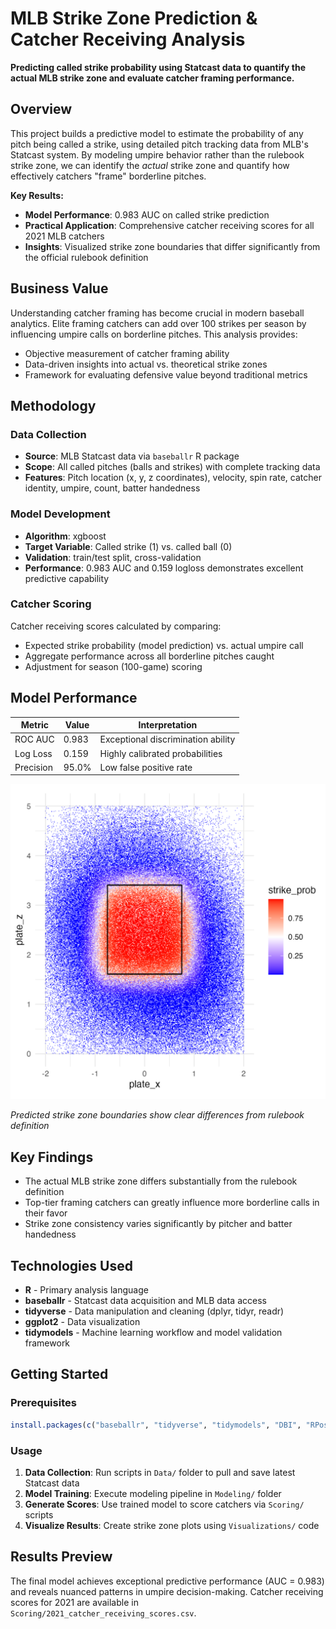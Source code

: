 # MLB Strike Zone Prediction & Catcher Receiving Analysis

**Predicting called strike probability using Statcast data to quantify the actual MLB strike zone and evaluate catcher framing performance.**

## Overview

This project builds a predictive model to estimate the probability of any pitch being called a strike, using detailed pitch tracking data from MLB's Statcast system. By modeling umpire behavior rather than the rulebook strike zone, we can identify the *actual* strike zone and quantify how effectively catchers "frame" borderline pitches.

**Key Results:**
- **Model Performance**: 0.983 AUC on called strike prediction
- **Practical Application**: Comprehensive catcher receiving scores for all 2021 MLB catchers
- **Insights**: Visualized strike zone boundaries that differ significantly from the official rulebook definition

## Business Value

Understanding catcher framing has become crucial in modern baseball analytics. Elite framing catchers can add over 100 strikes per season by influencing umpire calls on borderline pitches. This analysis provides:

- Objective measurement of catcher framing ability
- Data-driven insights into actual vs. theoretical strike zones
- Framework for evaluating defensive value beyond traditional metrics

## Methodology

### Data Collection
- **Source**: MLB Statcast data via `baseballr` R package
- **Scope**: All called pitches (balls and strikes) with complete tracking data
- **Features**: Pitch location (x, y, z coordinates), velocity, spin rate, catcher identity, umpire, count, batter handedness

### Model Development
- **Algorithm**: xgboost
- **Target Variable**: Called strike (1) vs. called ball (0)
- **Validation**: train/test split, cross-validation
- **Performance**: 0.983 AUC and 0.159 logloss demonstrates excellent predictive capability

### Catcher Scoring
Catcher receiving scores calculated by comparing:
- Expected strike probability (model prediction) vs. actual umpire call
- Aggregate performance across all borderline pitches caught
- Adjustment for season (100-game) scoring

## Model Performance

| Metric | Value | Interpretation |
|--------|-------|---------------|
| ROC AUC | 0.983 | Exceptional discrimination ability |
| Log Loss | 0.159 | Highly calibrated probabilities |
| Precision | 95.0% | Low false positive rate |

![Strike Zone Heatmap](Visualizations/prediction_heatmap.png)

*Predicted strike zone boundaries show clear differences from rulebook definition*

## Key Findings

- The actual MLB strike zone differs substantially from the rulebook definition
- Top-tier framing catchers can greatly influence more borderline calls in their favor
- Strike zone consistency varies significantly by pitcher and batter handedness

## Technologies Used

- **R** - Primary analysis language
- **baseballr** - Statcast data acquisition and MLB data access
- **tidyverse** - Data manipulation and cleaning (dplyr, tidyr, readr)
- **ggplot2** - Data visualization
- **tidymodels** - Machine learning workflow and model validation framework

## Getting Started

### Prerequisites
```r
install.packages(c("baseballr", "tidyverse", "tidymodels", "DBI", "RPostgreSQL", "RPostgres", "data.table", "ggplot2", "xgboost"))
```

### Usage
1. **Data Collection**: Run scripts in `Data/` folder to pull and save latest Statcast data
2. **Model Training**: Execute modeling pipeline in `Modeling/` folder
3. **Generate Scores**: Use trained model to score catchers via `Scoring/` scripts
4. **Visualize Results**: Create strike zone plots using `Visualizations/` code

## Results Preview

The final model achieves exceptional predictive performance (AUC = 0.983) and reveals nuanced patterns in umpire decision-making. Catcher receiving scores for 2021 are available in `Scoring/2021_catcher_receiving_scores.csv`.
